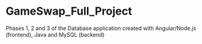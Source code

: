 # GameSwap_Full_Project
Phases 1, 2 and 3 of the Database application created with Angular/Node.js (frontend), Java and MySQL (backend)
